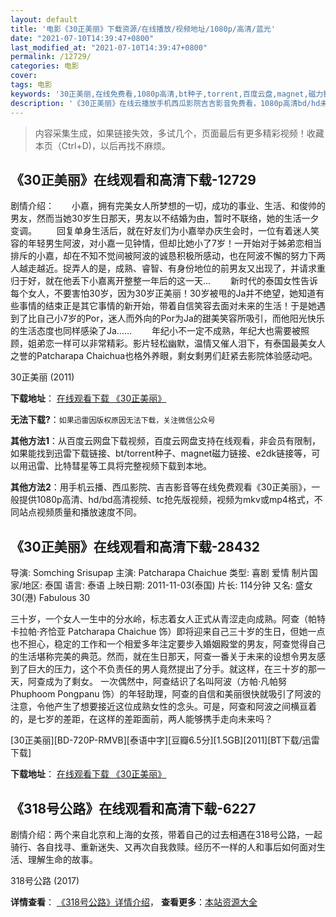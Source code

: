 ```yaml
---
layout: default
title: '电影《30正美丽》下载资源/在线播放/视频地址/1080p/高清/蓝光'
date: "2021-07-10T14:39:47+0800"
last_modified_at: "2021-07-10T14:39:47+0800"
permalink: /12729/
categories: 电影
cover:
tags: 电影
keywords: '30正美丽,在线免费看,1080p高清,bt种子,torrent,百度云盘,magnet,磁力链,迅雷下载资源'
description: '《30正美丽》在线云播放手机西瓜影院吉吉影音免费看，1080p高清bd/hd未删减完整版和tc抢先枪版，mkv/mp4格式，附带bt/torrent种子、magnet/磁力链、百度云盘、网盘资源迅雷下载链接'
---
```


>内容采集生成，如果链接失效，多试几个，页面最后有更多精彩视频！收藏本页（Ctrl+D)，以后再找不麻烦。


## 《30正美丽》在线观看和高清下载-12729

剧情介绍：　　小嘉，拥有完美女人所梦想的一切，成功的事业、生活、和俊帅的男友，然而当她30岁生日那天，男友以不结婚为由，暂时不联络，她的生活一夕变调。 　　回复单身生活后，就在好友们为小嘉举办庆生会时，一位有着迷人笑容的年轻男生阿波，对小嘉一见钟情，但却比她小了7岁！一开始对于姊弟恋相当排斥的小嘉，却在不知不觉间被阿波的诚恳积极所感动，也在阿波不懈的努力下两人越走越近。捉弄人的是，成熟、睿智、有身份地位的前男友又出现了，并请求重归于好，就在他丢下小嘉离开整整一年后的这一天… 　　新时代的泰国女性告诉每个女人，不要害怕30岁，因为30岁正美丽！30岁被甩的Ja并不绝望，她知道有些事情的结束正是其它事情的新开始，带着自信笑容去面对未来的生活！于是她遇到了比自己小7岁的Por，迷人而外向的Por为Ja的甜美笑容所吸引，而他阳光快乐的生活态度也同样感染了Ja…… 　　年纪小不一定不成熟，年纪大也需要被照顾，姐弟恋一样可以非常精彩。影片轻松幽默，温情又催人泪下，有泰国最美女人之誉的Patcharapa Chaichua也格外养眼，剩女剩男们赶紧去影院体验感动吧。


30正美丽 (2011)

**下载地址**： [在线观看下载 《30正美丽》](https://www.btbtdy.me/btdy/dy6593.html) 


**无法下载?**：`如果迅雷因版权原因无法下载，关注微信公众号 `

**其他方法1**：从百度云网盘下载视频，百度云网盘支持在线观看，非会员有限制，如果能找到迅雷下载链接、bt/torrent种子、magnet磁力链接、e2dk链接等，可以用迅雷、比特彗星等工具将完整视频下载到本地。

**其他方法2**：用手机云播、西瓜影院、吉吉影音等在线免费观看《30正美丽》，一般提供1080p高清、hd/bd高清视频、tc抢先版视频，视频为mkv或mp4格式，不同站点视频质量和播放速度不同。


## 《30正美丽》在线观看和高清下载-28432

导演: Somching Srisupap 主演: Patcharapa Chaichue 类型: 喜剧 爱情 制片国家/地区: 泰国 语言: 泰语 上映日期: 2011-11-03(泰国) 片长: 114分钟 又名: 盛女30(港) Fabulous 30

三十岁，一个女人一生中的分水岭，标志着女人正式从青涩走向成熟。阿查（帕特卡拉帕·齐恰亚 Patcharapa Chaichue 饰）即将迎来自己三十岁的生日，但她一点也不担心，稳定的工作和一个相爱多年注定要步入婚姻殿堂的男友，阿查觉得自己的生活堪称完美的典范。然而，就在生日那天，阿查一番关于未来的设想令男友感到了巨大的压力，这个不负责任的男人竟然提出了分手。就这样，在三十岁的那一天，阿查成为了剩女。 一次偶然中，阿查结识了名叫阿波（方帕·凡帕努 Phuphoom Pongpanu 饰）的年轻助理，阿查的自信和美丽很快就吸引了阿波的注意，令他产生了想要接近这位成熟女性的念头。可是，阿查和阿波之间横亘着的，是七岁的差距，在这样的差距面前，两人能够携手走向未来吗？


[30正美丽][BD-720P-RMVB][泰语中字][豆瓣6.5分][1.5GB][2011][BT下载/迅雷下载]

**下载地址**： [在线观看下载 《30正美丽》](https://www.btdx8.com/torrent/fabulous_30_2011.html) 


## 《318号公路》在线观看和高清下载-6227

剧情介绍：两个来自北京和上海的女孩，带着自己的过去相遇在318号公路，一起骑行、各自找寻、重新迷失、又再次自我救赎。经历不一样的人和事后如何面对生活、理解生命的故事。


318号公路 (2017)

**详情查看**： [《318号公路》详情介绍](/movie/6227/)， **查看更多**：[本站资源大全](/movie/t/all/)

